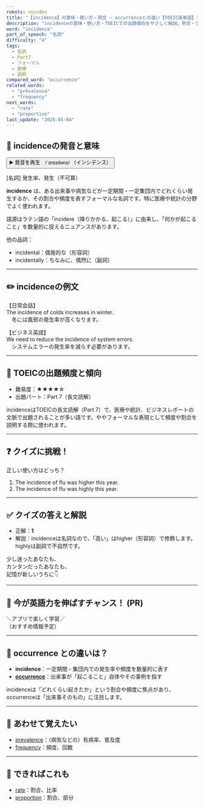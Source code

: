 ```yaml
---
robots: noindex
title: "【incidence】の意味・使い方・例文 ― occurrenceとの違い【TOEIC英単語】"
description: "incidenceの意味・使い方・TOEICでの出題傾向をやさしく解説。例文・クイズ付きでoccurrenceとの違いもわかりやすく学べます。"
word: "incidence"
part_of_speech: "名詞"
difficulty: "4"
tags:
  - 名詞
  - Part7
  - フォーマル
  - 医療
  - 説明
compared_word: "occurrence"
related_words:
  - "prevalence"
  - "frequency"
next_words:
  - "rate"
  - "proportion"
last_update: "2025-05-04"
---
```


## 🔰 incidenceの発音と意味

<button class="play-audio" onclick="playTTS('incidence')">
  <span class="play-audio-main">
    ▶️ 発音を再生　/ˈɪnsɪdəns/
  </span>
  <span class="play-audio-sub">
    （インシデンス）
  </span>
</button>

[名詞] 発生率、発生（不可算）

**incidence** は、ある出来事や病気などが一定期間・一定集団内でどれくらい発生するか、その割合や頻度を表すフォーマルな名詞です。特に医療や統計の分野でよく使われます。

語源はラテン語の「incidere（降りかかる、起こる）」に由来し、「何かが起こること」を数量的に捉えるニュアンスがあります。

他の品詞：  
- incidental：偶発的な（形容詞）
- incidentally：ちなみに、偶然に（副詞）

---

## ✏️ incidenceの例文

【日常会話】  
The incidence of colds increases in winter.  
　冬には風邪の発生率が高くなります。

【ビジネス英語】  
We need to reduce the incidence of system errors.  
　システムエラーの発生率を減らす必要があります。

---

## 🎯 TOEICの出題頻度と傾向

- 難易度：★★★★☆
- 出題パート：Part 7（長文読解）

incidenceはTOEICの長文読解（Part 7）で、医療や統計、ビジネスレポートの文脈で出題されることが多い語です。ややフォーマルな表現として頻度や割合を説明する際に使われます。

---

## ❓ クイズに挑戦！

正しい使い方はどっち？

1. The incidence of flu was higher this year.  
2. The incidence of flu was highly this year.

---

## ✅ クイズの答えと解説

- 正解：**1**
- 解説：incidenceは名詞なので、「高い」はhigher（形容詞）で修飾します。highlyは副詞で不自然です。

少し迷ったあなたも、  
カンタンだったあなたも、  
記憶が新しいうちに👇️

---

## 🚀 今が英語力を伸ばすチャンス！ (PR)

<div class="info-center">
＼アプリで楽しく学習／<br>  
（おすすめ情報予定）
</div>

---

## 🤔  occurrence との違いは？

- **incidence**：一定期間・集団内での発生率や頻度を数量的に表す
- **[occurrence](/word/occurrence/)**：出来事が「起こること」自体やその事例を指す

incidenceは「どれくらい起きたか」という割合や頻度に焦点があり、occurrenceは「出来事そのもの」に注目します。

---

## 🧩 あわせて覚えたい

- [prevalence](/word/prevalence/)：（病気などの）有病率、普及度
- [frequency](/word/frequency/)：頻度、回数

---

## 📖 できればこれも

- [rate](/word/rate/)：割合、比率
- [proportion](/word/proportion/)：割合、部分

<!-- cvid: aid45_bid16 -->
